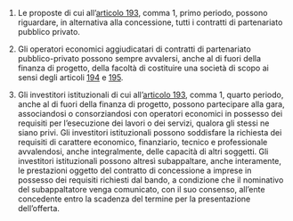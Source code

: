 1. Le proposte di cui all’[articolo 193](/articolo-193/2), comma 1, primo periodo, possono riguardare, in alternativa alla concessione, tutti i contratti di partenariato pubblico privato. 

2. Gli operatori economici aggiudicatari di contratti di partenariato pubblico-privato possono sempre avvalersi, anche al di fuori della finanza di progetto, della facoltà di costituire una società di scopo ai sensi degli articoli [194](/articolo-194/1) e [195](/articolo-195/1).

3. Gli investitori istituzionali di cui all’[articolo 193](/articolo-193/2), comma 1, quarto periodo, anche al di fuori della finanza di progetto, possono partecipare alla gara, associandosi o consorziandosi con operatori economici in possesso dei requisiti per l’esecuzione dei lavori o dei servizi, qualora gli stessi ne siano privi. Gli investitori istituzionali possono soddisfare la richiesta dei requisiti di carattere economico, finanziario, tecnico e professionale avvalendosi, anche integralmente, delle capacità di altri soggetti. Gli investitori istituzionali possono altresì subappaltare, anche interamente, le prestazioni oggetto del contratto di concessione a imprese in possesso dei requisiti richiesti dal bando, a condizione che il nominativo del subappaltatore venga comunicato, con il suo consenso, all’ente concedente entro la scadenza del termine per la presentazione dell’offerta.
